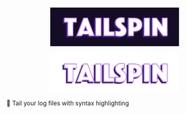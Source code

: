 <p align="center">
  <img src="assets/logo-purple.png" width="300"/>
</p>

<p align="center">
  <img src="assets/logo-transparent.png" width="300"/>
</p>


🍍 Tail your log files with syntax highlighting
